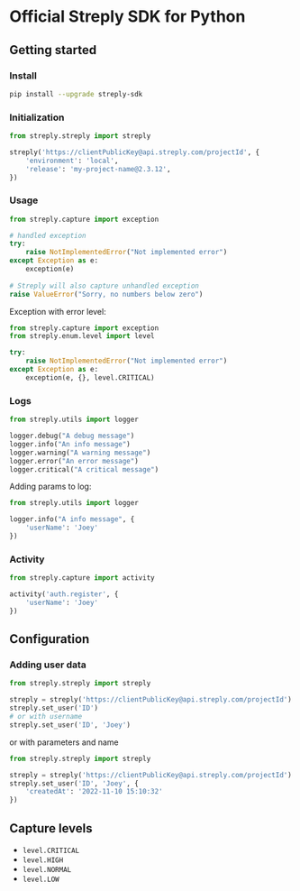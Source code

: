 # Official Streply SDK for Python

## Getting started

### Install
```bash
pip install --upgrade streply-sdk
```

### Initialization
```python
from streply.streply import streply

streply('https://clientPublicKey@api.streply.com/projectId', {
    'environment': 'local',
    'release': 'my-project-name@2.3.12',
})
```

### Usage
```python
from streply.capture import exception

# handled exception
try:
    raise NotImplementedError("Not implemented error")
except Exception as e:
    exception(e)
    
# Streply will also capture unhandled exception
raise ValueError("Sorry, no numbers below zero")
```

Exception with error level:

```python
from streply.capture import exception
from streply.enum.level import level

try:
    raise NotImplementedError("Not implemented error")
except Exception as e:
    exception(e, {}, level.CRITICAL)
```

### Logs
```python
from streply.utils import logger

logger.debug("A debug message")
logger.info("An info message")
logger.warning("A warning message")
logger.error("An error message")
logger.critical("A critical message")
```

Adding params to log:

```python
from streply.utils import logger

logger.info("A info message", {
    'userName': 'Joey'
})
```

### Activity

```python
from streply.capture import activity

activity('auth.register', {
    'userName': 'Joey'
})
```


## Configuration

### Adding user data

```python
from streply.streply import streply

streply = streply('https://clientPublicKey@api.streply.com/projectId')
streply.set_user('ID')
# or with username
streply.set_user('ID', 'Joey')
```

or with parameters and name

```python
from streply.streply import streply

streply = streply('https://clientPublicKey@api.streply.com/projectId')
streply.set_user('ID', 'Joey', {
    'createdAt': '2022-11-10 15:10:32'
})
```

## Capture levels

- `level.CRITICAL`
- `level.HIGH`
- `level.NORMAL`
- `level.LOW`

